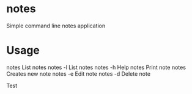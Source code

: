 # notes
Simple command line notes application

# Usage
notes                       List notes
notes -l                    List notes
notes -h                    Help
notes <existing note>       Print note
notes <new note>            Creates new note
notes -e <existing note>    Edit note
notes -d <existing note>    Delete note

Test
